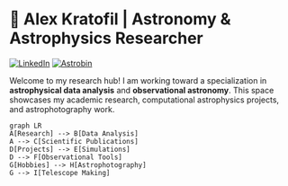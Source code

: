 # 🌌 Alex Kratofil | Astronomy & Astrophysics Researcher

[![LinkedIn](https://img.shields.io/badge/LinkedIn-Connect-blue)]([your-linkedin](https://www.linkedin.com/in/alex-kratofil-3318241b4/))
[![Astrobin](https://img.shields.io/badge/Astrobin-Astrophotography-green)](your-astrobin-link)

Welcome to my research hub! I am working toward a specialization in **astrophysical data analysis** and **observational astronomy**. This space showcases my academic research, computational astrophysics projects, and astrophotography work.

```mermaid
graph LR
A[Research] --> B[Data Analysis]
A --> C[Scientific Publications]
D[Projects] --> E[Simulations]
D --> F[Observational Tools]
G[Hobbies] --> H[Astrophotography]
G --> I[Telescope Making]
